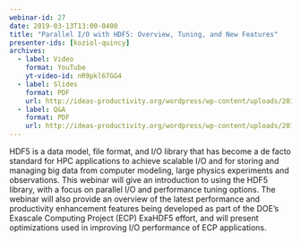 ```yaml
---
webinar-id: 27
date: 2019-03-13T13:00-0400
title: "Parallel I/O with HDF5: Overview, Tuning, and New Features"
presenter-ids: [koziol-quincy]
archives:
  - label: Video
    format: YouTube
    yt-video-id: nR9pkl67GG4
  - label: Slides
    format: PDF
    url: http://ideas-productivity.org/wordpress/wp-content/uploads/2019/03/webinar027-hdf5.pdf
  - label: Q&A
    format: PDF
    url: http://ideas-productivity.org/wordpress/wp-content/uploads/2019/03/webinar027-hdf5-qa.pdf
---
```

HDF5 is a data model, file format, and I/O library that has become a
de facto standard for HPC applications to achieve scalable I/O and for
storing and managing big data from computer modeling, large physics
experiments and observations. This webinar will give an introduction
to using the HDF5 library, with a focus on parallel I/O and
performance tuning options. The webinar will also provide an overview
of the latest performance and productivity enhancement features being
developed as part of the DOE’s Exascale Computing Project (ECP)
ExaHDF5 effort, and will present optimizations used in improving I/O
performance of ECP applications.
